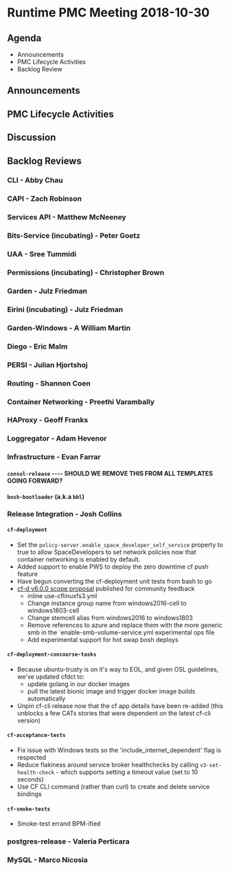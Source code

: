 # Runtime PMC Meeting 2018-10-30

## Agenda

* Announcements
* PMC Lifecycle Activities
* Backlog Review


## Announcements


## PMC Lifecycle Activities


## Discussion


## Backlog Reviews

### CLI - Abby Chau


### CAPI - Zach Robinson


### Services API - Matthew McNeeney


### Bits-Service (incubating) - Peter Goetz


### UAA - Sree Tummidi


### Permissions (incubating) - Christopher Brown


### Garden - Julz Friedman


### Eirini (incubating) - Julz Friedman


### Garden-Windows - A William Martin


### Diego - Eric Malm


### PERSI - Julian Hjortshoj


### Routing - Shannon Coen


### Container Networking - Preethi Varambally


### HAProxy - Geoff Franks


### Loggregator - Adam Hevenor


### Infrastructure - Evan Farrar

#### `consul-release` ---- SHOULD WE REMOVE THIS FROM ALL TEMPLATES GOING FORWARD?


#### `bosh-bootloader` (a.k.a `bbl`)


### Release Integration - Josh Collins

#### `cf-deployment`
- Set the `policy-server.enable_space_developer_self_service` property to true to allow SpaceDevelopers to set network policies now that container networking is enabled by default.
- Added support to enable PWS to deploy the zero downtime cf push feature
- Have begun converting the cf-deployment unit tests from bash to go
- [cf-d v6.0.0 scope proposal](https://docs.google.com/document/d/1LMr2Ik5T_3lY99I6CBE5_1-hRRixBlDPPqKxh-rARR0/edit?usp=sharing) published for community feedback
  - inline use-cflinuxfs3.yml
  - Change instance group name from windows2016-cell to windows1803-cell
  - Change stemcell alias from windows2016 to windows1803
  - Remove references to azure and replace them with the more generic smb in the `enable-smb-volume-service.yml experimental ops file
  - Add experimental support for hot swap bosh deploys


#### `cf-deployment-concourse-tasks`
- Because ubuntu-trusty is on it's way to EOL, and given OSL guidelines, we've updated cfdct to:
  - update golang in our docker images
  - pull the latest bionic image and trigger docker image builds automatically
- Unpin cf-cli release now that the cf app details have been re-added (this unblocks a few CATs stories that were dependent on the latest cf-cli version)


#### `cf-acceptance-tests`
- Fix issue with Windows tests so the 'include_internet_dependent' flag is respected
- Reduce flakiness around service broker healthchecks by calling `v3-set-health-check` - which supports setting a timeout value (set to 10 seconds)
- Use CF CLI command (rather than curl) to create and delete service bindings

#### `cf-smoke-tests`
- Smoke-test errand BPM-ified


### postgres-release - Valeria Perticara


### MySQL - Marco Nicosia
